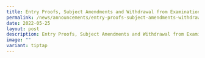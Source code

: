 ```yaml
---
title: Entry Proofs, Subject Amendments and Withdrawal from Examinations
permalink: /news/announcements/entry-proofs-subject-amendments-withdrawals/
date: 2022-05-25
layout: post
description: Entry Proofs, Subject Amendments and Withdrawal from Examinations
image: ""
variant: tiptap
---
```

